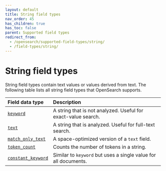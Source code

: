 ```yaml
---
layout: default
title: String field types
nav_order: 45
has_children: true
has_toc: false
parent: Supported field types
redirect_from:
  - /opensearch/supported-field-types/string/
  - /field-types/string/
---
```


# String field types

String field types contain text values or values derived from text. The following table lists all string field types that OpenSearch supports.

Field data type | Description
:--- | :---  
[`keyword`]({{site.url}}{{site.baseurl}}/opensearch/supported-field-types/keyword/) | A string that is not analyzed. Useful for exact-value search.
[`text`]({{site.url}}{{site.baseurl}}/opensearch/supported-field-types/text/) | A string that is analyzed. Useful for full-text search.
[`match_only_text`]({{site.url}}{{site.baseurl}}/field-types/supported-field-types/match-only-text/) | A space-optimized version of a `text` field.
[`token_count`]({{site.url}}{{site.baseurl}}/opensearch/supported-field-types/token-count/)  | Counts the number of tokens in a string. 
[`constant_keyword`]({{site.url}}{{site.baseurl}}/field-types/supported-field-types/constant-keyword/)  | Similar to `keyword` but uses a single value for all documents.
